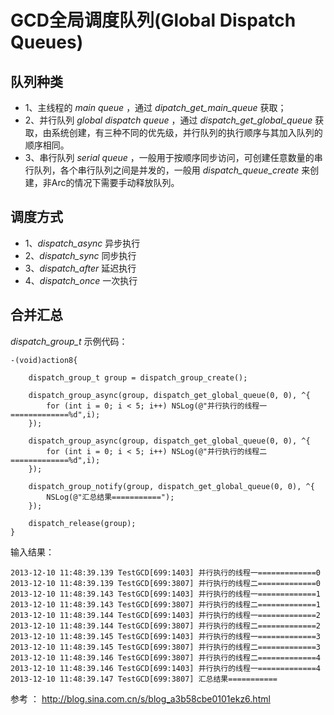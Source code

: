 # GCD全局调度队列(Global Dispatch Queues)

## 队列种类

* 1、主线程的 *main queue* ，通过 *dipatch_get_main_queue* 获取；
* 2、并行队列 *global dispatch queue* ，通过 *dispatch_get_global_queue* 获取，由系统创建，有三种不同的优先级，并行队列的执行顺序与其加入队列的顺序相同。
* 3、串行队列 *serial queue* ，一般用于按顺序同步访问，可创建任意数量的串行队列，各个串行队列之间是并发的，一般用 *dispatch_queue_create* 来创建，非Arc的情况下需要手动释放队列。


## 调度方式

* 1、*dispatch_async* 异步执行
* 2、*dispatch_sync*  同步执行
* 3、*dispatch_after* 延迟执行
* 4、*dispatch_once*  一次执行


## 合并汇总

*dispatch_group_t* 示例代码：

	-(void)action8{
 
    	dispatch_group_t group = dispatch_group_create();
    
    	dispatch_group_async(group, dispatch_get_global_queue(0, 0), ^{
        	for (int i = 0; i < 5; i++) NSLog(@"并行执行的线程一=============%d",i);
    	});
    
    	dispatch_group_async(group, dispatch_get_global_queue(0, 0), ^{
        	for (int i = 0; i < 5; i++) NSLog(@"并行执行的线程二=============%d",i);
		});
    
	    dispatch_group_notify(group, dispatch_get_global_queue(0, 0), ^{
       	 	NSLog(@"汇总结果===========");
    	});
    
    	dispatch_release(group);
	}
	
	
	
输入结果：

	2013-12-10 11:48:39.139 TestGCD[699:1403] 并行执行的线程一=============0
	2013-12-10 11:48:39.139 TestGCD[699:3807] 并行执行的线程二=============0
	2013-12-10 11:48:39.143 TestGCD[699:1403] 并行执行的线程一=============1
	2013-12-10 11:48:39.143 TestGCD[699:3807] 并行执行的线程二=============1
	2013-12-10 11:48:39.144 TestGCD[699:1403] 并行执行的线程一=============2
	2013-12-10 11:48:39.144 TestGCD[699:3807] 并行执行的线程二=============2
	2013-12-10 11:48:39.145 TestGCD[699:1403] 并行执行的线程一=============3
	2013-12-10 11:48:39.145 TestGCD[699:3807] 并行执行的线程二=============3
	2013-12-10 11:48:39.146 TestGCD[699:3807] 并行执行的线程二=============4
	2013-12-10 11:48:39.146 TestGCD[699:1403] 并行执行的线程一=============4
	2013-12-10 11:48:39.147 TestGCD[699:3807] 汇总结果===========
	
	
参考 ： http://blog.sina.com.cn/s/blog_a3b58cbe0101ekz6.html
